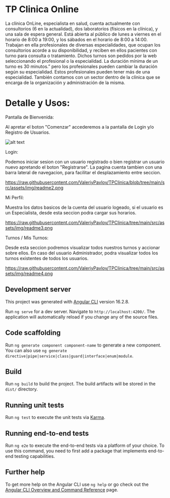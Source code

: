 # TP Clinica Online

La clínica OnLine, especialista en salud, cuenta actualmente con consultorios (6 en la actualidad),
dos laboratorios (físicos en la clínica), y una sala de espera general. Está abierta al público de lunes a
viernes en el horario de 8:00 a 19:00, y los sábados en el horario de 8:00 a 14:00.
Trabajan en ella profesionales de diversas especialidades, que ocupan los consultorios acorde a su
disponibilidad, y reciben en ellos pacientes con turno para consulta o tratamiento. Dichos turnos son
pedidos por la web seleccionando el profesional o la especialidad. La duración mínima de un turno es
30 minutos.” pero los profesionales pueden cambiar la duración según su especialidad. Estos
profesionales pueden tener más de una especialidad.
También contamos con un sector dentro de la clínica que se encarga de la organización y
administración de la misma.

# Detalle y Usos:

Pantalla de Bienvenida:

Al apretar el boton "Comenzar" accederemos a la pantalla de Login y/o Registro de Usuarios.

![alt text](https://raw.githubusercontent.com/ValeriyPavlov/TPClinica/tree/main/src/assets/img/readme1.png?raw=true)

Login:

Podemos iniciar sesion con un usuario registrado o bien registrar un usuario nuevo apretando el boton "Registrarse".
La pagina cuenta tambien con una barra lateral de navegacion, para facilitar el desplazamiento entre seccion.

https://raw.githubusercontent.com/ValeriyPavlov/TPClinica/blob/tree/main/src/assets/img/readme2.png

Mi Perfil:

Muestra los datos basicos de la cuenta del usuario logeado, si el usuario es un Especialista, desde esta seccion podra cargar sus horarios.

https://raw.githubusercontent.com/ValeriyPavlov/TPClinica/tree/main/src/assets/img/readme3.png

Turnos / Mis Turnos:

Desde esta seccion podremos visualizar todos nuestros turnos y accionar sobre ellos. En caso del usuario Administrador, podra visualizar todos los turnos existentes de todos los usuarios.

https://raw.githubusercontent.com/ValeriyPavlov/TPClinica/tree/main/src/assets/img/readme4.png






## Development server

This project was generated with [Angular CLI](https://github.com/angular/angular-cli) version 16.2.8.

Run `ng serve` for a dev server. Navigate to `http://localhost:4200/`. The application will automatically reload if you change any of the source files.

## Code scaffolding

Run `ng generate component component-name` to generate a new component. You can also use `ng generate directive|pipe|service|class|guard|interface|enum|module`.

## Build

Run `ng build` to build the project. The build artifacts will be stored in the `dist/` directory.

## Running unit tests

Run `ng test` to execute the unit tests via [Karma](https://karma-runner.github.io).

## Running end-to-end tests

Run `ng e2e` to execute the end-to-end tests via a platform of your choice. To use this command, you need to first add a package that implements end-to-end testing capabilities.

## Further help

To get more help on the Angular CLI use `ng help` or go check out the [Angular CLI Overview and Command Reference](https://angular.io/cli) page.
